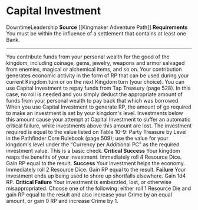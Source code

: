 ﻿---
actions: null
cost: null
element: null
frequency: null
id: '1407'
name: Capital Investment
rarity: Common
requirement: You must be within the influence of a settlement that contains at least
  one Bank.
school: null
source: '[[DATABASE/source/Kingmaker Adventure Path|Kingmaker Adventure Path]]'
trait:
- '[[DATABASE/trait/Downtime|Downtime]]'
- '[[DATABASE/trait/Leadership|Leadership]]'
trigger: null
type: Action

---
# Capital Investment

<span class="item-trait">Downtime</span><span class="item-trait">Leadership</span>
**Source** [[Kingmaker Adventure Path]]
**Requirements** You must be within the influence of a settlement that contains at least one Bank.

---
You contribute funds from your personal wealth for the good of the kingdom, including coinage, gems, jewelry, weapons and armor salvaged from enemies, magical or alchemical items, and so on. Your contribution generates economic activity in the form of RP that can be used during your current Kingdom turn or on the next Kingdom turn (your choice).
 You can use Capital Investment to repay funds from Tap Treasury (page 528). In this case, no roll is needed and you simply deduct the appropriate amount of funds from your personal wealth to pay back that which was borrowed. When you use Capital Investment to generate RP, the amount of gp required to make an investment is set by your kingdom's level. Investments below this amount cause your attempt at Capital Investment to suffer an automatic critical failure, while investments above this amount are lost. The investment required is equal to the value listed on Table 10–9: Party Treasure by Level in the Pathfinder Core Rulebook (page 509); use the value for your kingdom's level under the “Currency per Additional PC” as the required investment value. This is a basic check.
**Critical Success** Your kingdom reaps the benefits of your investment. Immediately roll 4 Resource Dice. Gain RP equal to the result.
**Success** Your investment helps the economy. Immediately roll 2 Resource Dice. Gain RP equal to the result.
**Failure** Your investment ends up being used to shore up shortfalls elsewhere. Gain 1d4 RP.
**Critical Failure** Your investment is embezzled, lost, or otherwise misappropriated. Choose one of the following: either roll 1 Resource Die and gain RP equal to the result and also increase your Crime by an equal amount, or gain 0 RP and increase Crime by 1.